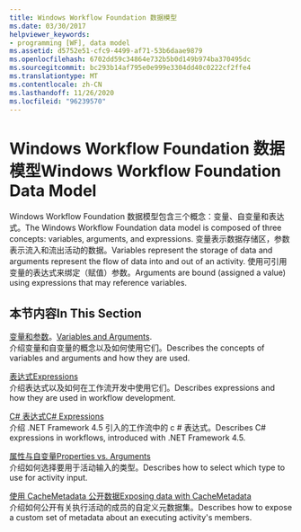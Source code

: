 ```yaml
---
title: Windows Workflow Foundation 数据模型
ms.date: 03/30/2017
helpviewer_keywords:
- programming [WF], data model
ms.assetid: d5752e51-cfc9-4499-af71-53b6daae9879
ms.openlocfilehash: 6702dd59c34864e732b5b0d149b974ba370495dc
ms.sourcegitcommit: bc293b14af795e0e999e3304dd40c0222cf2ffe4
ms.translationtype: MT
ms.contentlocale: zh-CN
ms.lasthandoff: 11/26/2020
ms.locfileid: "96239570"
---
```

# <a name="windows-workflow-foundation-data-model"></a><span data-ttu-id="4d68f-102">Windows Workflow Foundation 数据模型</span><span class="sxs-lookup"><span data-stu-id="4d68f-102">Windows Workflow Foundation Data Model</span></span>

<span data-ttu-id="4d68f-103">Windows Workflow Foundation 数据模型包含三个概念：变量、自变量和表达式。</span><span class="sxs-lookup"><span data-stu-id="4d68f-103">The Windows Workflow Foundation data model is composed of three concepts: variables, arguments, and expressions.</span></span> <span data-ttu-id="4d68f-104">变量表示数据存储区，参数表示流入和流出活动的数据。</span><span class="sxs-lookup"><span data-stu-id="4d68f-104">Variables represent the storage of data and arguments represent the flow of data into and out of an activity.</span></span> <span data-ttu-id="4d68f-105">使用可引用变量的表达式来绑定（赋值）参数。</span><span class="sxs-lookup"><span data-stu-id="4d68f-105">Arguments are bound (assigned a value) using expressions that may reference variables.</span></span>  
  
## <a name="in-this-section"></a><span data-ttu-id="4d68f-106">本节内容</span><span class="sxs-lookup"><span data-stu-id="4d68f-106">In This Section</span></span>  

 <span data-ttu-id="4d68f-107">[变量和参数](variables-and-arguments.md)。</span><span class="sxs-lookup"><span data-stu-id="4d68f-107">[Variables and Arguments](variables-and-arguments.md).</span></span>  
 <span data-ttu-id="4d68f-108">介绍变量和自变量的概念以及如何使用它们。</span><span class="sxs-lookup"><span data-stu-id="4d68f-108">Describes the concepts of variables and arguments and how they are used.</span></span>  
  
 [<span data-ttu-id="4d68f-109">表达式</span><span class="sxs-lookup"><span data-stu-id="4d68f-109">Expressions</span></span>](expressions.md)  
 <span data-ttu-id="4d68f-110">介绍表达式以及如何在工作流开发中使用它们。</span><span class="sxs-lookup"><span data-stu-id="4d68f-110">Describes expressions and how they are used in workflow development.</span></span>  
  
 [<span data-ttu-id="4d68f-111">C# 表达式</span><span class="sxs-lookup"><span data-stu-id="4d68f-111">C# Expressions</span></span>](csharp-expressions.md)  
 <span data-ttu-id="4d68f-112">介绍 .NET Framework 4.5 引入的工作流中的 c # 表达式。</span><span class="sxs-lookup"><span data-stu-id="4d68f-112">Describes C# expressions in workflows, introduced with .NET Framework 4.5.</span></span>  
  
 [<span data-ttu-id="4d68f-113">属性与自变量</span><span class="sxs-lookup"><span data-stu-id="4d68f-113">Properties vs. Arguments</span></span>](properties-vs-arguments.md)  
 <span data-ttu-id="4d68f-114">介绍如何选择要用于活动输入的类型。</span><span class="sxs-lookup"><span data-stu-id="4d68f-114">Describes how to select which type to use for activity input.</span></span>  
  
 [<span data-ttu-id="4d68f-115">使用 CacheMetadata 公开数据</span><span class="sxs-lookup"><span data-stu-id="4d68f-115">Exposing data with CacheMetadata</span></span>](exposing-data-with-cachemetadata.md)  
 <span data-ttu-id="4d68f-116">介绍如何公开有关执行活动的成员的自定义元数据集。</span><span class="sxs-lookup"><span data-stu-id="4d68f-116">Describes how to expose a custom set of metadata about an executing activity's members.</span></span>
